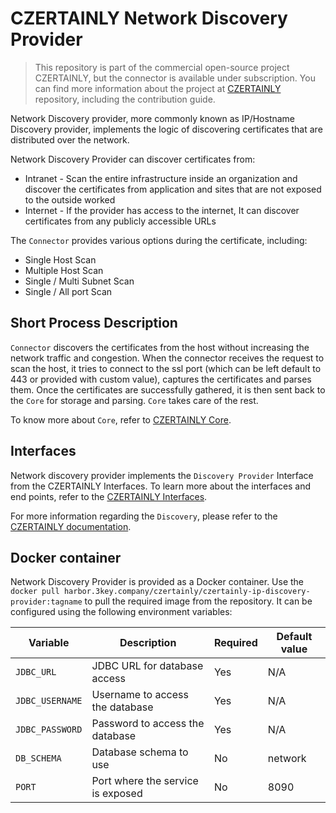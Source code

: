 # CZERTAINLY Network Discovery Provider

> This repository is part of the commercial open-source project CZERTAINLY, but the connector is available under subscription. 
> You can find more information about the project at [CZERTAINLY](https://github.com/3KeyCompany/CZERTAINLY) repository, 
> including the contribution guide.

Network Discovery provider, more commonly known as IP/Hostname Discovery provider, implements the logic of discovering certificates that are distributed over the network.

Network Discovery Provider can discover certificates from:
- Intranet - Scan the entire infrastructure inside an organization and discover the certificates from application and 
sites that are not exposed to the outside worked
- Internet - If the provider has access to the internet, It can discover certificates from any publicly accessible URLs

The `Connector` provides various options during the certificate, including:
- Single Host Scan
- Multiple Host Scan
- Single / Multi Subnet Scan
- Single / All port Scan

## Short Process Description

`Connector` discovers the certificates from the host without increasing the network traffic and congestion. When the connector receives the request to scan the host, it tries to connect to the ssl port (which can be left default to 443 or provided with custom value), captures the certificates and parses them. Once the certificates are successfully gathered, it is then sent back to the `Core` for storage and parsing. `Core` takes care of the rest.

To know more about `Core`, refer to [CZERTAINLY Core](https://github.com/3KeyCompany/CZERTAINLY-Core).

## Interfaces

Network discovery provider implements the `Discovery Provider` Interface from the CZERTAINLY Interfaces. To learn more about the interfaces and end points, refer to the [CZERTAINLY Interfaces](https://github.com/3KeyCompany/CZERTAINLY-Interfaces).

For more information regarding the `Discovery`, please refer to the [CZERTAINLY documentation](https://docs.czertainly.com).

## Docker container

Network Discovery Provider is provided as a Docker container. Use the `docker pull harbor.3key.company/czertainly/czertainly-ip-discovery-provider:tagname` to pull the required image from the repository. It can be configured using the following environment variables:

| Variable        | Description                       | Required | Default value |
|-----------------|-----------------------------------|----------|---------------|
| `JDBC_URL`      | JDBC URL for database access      | Yes      | N/A           |
| `JDBC_USERNAME` | Username to access the database   | Yes      | N/A           |
| `JDBC_PASSWORD` | Password to access the database   | Yes      | N/A           |
| `DB_SCHEMA`     | Database schema to use            | No       | network       |
| `PORT`          | Port where the service is exposed | No       | 8090          |